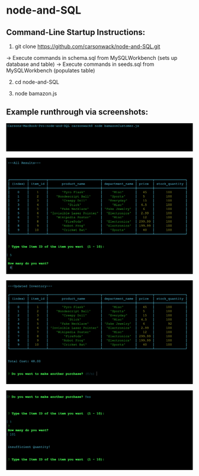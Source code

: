 # node-and-SQL



Command-Line Startup Instructions:
----------------------------------



1. git clone https://github.com/carsonwack/node-and-SQL.git

-> Execute commands in schema.sql from MySQLWorkbench (sets up database and table)
-> Execute commands in seeds.sql from MySQLWorkbench (populates table)

2. cd node-and-SQL

3. node bamazon.js


Example runthrough via screenshots:
-----------------------------------

![Alt text](./images/1.png?raw=true "First Screenshot")


![Alt text](./images/2.png?raw=true "Second Screenshot")


![Alt text](./images/3.png?raw=true "Third Screenshot")


![Alt text](./images/4.png?raw=true "Fourth Screenshot")
